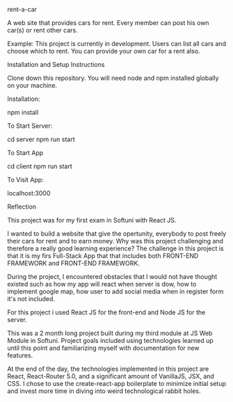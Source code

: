 rent-a-car

A web site that provides cars for rent. Every member can post his own car(s) or rent other cars.



Example:
This project is currently in development. Users can list all cars and choose which to rent. You can provide your own car for a rent also.


Installation and Setup Instructions

Clone down this repository. You will need node and npm installed globally on your machine.

Installation:

npm install

To Start Server:

cd server
npm run start

To Start App

cd client
npm run start

To Visit App:

localhost:3000

Reflection

This project was for my first exam in Softuni with React JS.

I wanted to build a website that give the opertunity, everybody to post freely their cars for rent and to earn money.
Why was this project challenging and therefore a really good learning experience?
The challenge in this project is that it is my firs Full-Stack App that that includes both FRONT-END FRAMEWORK and FRONT-END FRAMEWORK.

During the project, I encountered obstacles that I would not have thought existed such as how my app will react when server is dow, how to implement google map, how user to add social media when in register form it's not included.

For this project i used React JS for the front-end and Node JS for the server.

This was a 2 month long project built during my third module at JS Web Module in Softuni. Project goals included using technologies learned up until this point and familiarizing myself with documentation for new features.

At the end of the day, the technologies implemented in this project are React, React-Router 5.0, and a significant amount of VanillaJS, JSX, and CSS. I chose to use the create-react-app boilerplate to minimize initial setup and invest more time in diving into weird technological rabbit holes.
